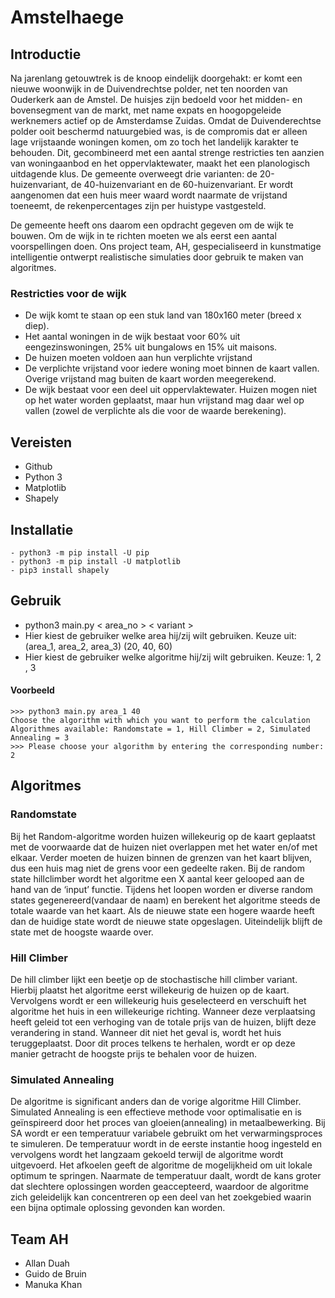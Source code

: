 # Amstelhaege

## Introductie 
Na jarenlang getouwtrek is de knoop eindelijk doorgehakt: er komt een nieuwe woonwijk in de Duivendrechtse polder, net ten noorden van Ouderkerk aan de Amstel. De huisjes zijn bedoeld voor het midden- en bovensegment van de markt, met name expats en hoogopgeleide werknemers actief op de Amsterdamse Zuidas. Omdat de Duivenderechtse polder ooit beschermd natuurgebied was, is de compromis dat er alleen lage vrijstaande woningen komen, om zo toch het landelijk karakter te behouden. Dit, gecombineerd met een aantal strenge restricties ten aanzien van woningaanbod en het oppervlaktewater, maakt het een planologisch uitdagende klus. De gemeente overweegt drie varianten: de 20-huizenvariant, de 40-huizenvariant en de 60-huizenvariant. Er wordt aangenomen dat een huis meer waard wordt naarmate de vrijstand toeneemt, de rekenpercentages zijn per huistype vastgesteld.

De gemeente heeft ons daarom een opdracht gegeven om de wijk te bouwen. Om de wijk in te richten moeten we als eerst een aantal voorspellingen doen. Ons project team, AH, gespecialiseerd in kunstmatige intelligentie ontwerpt realistische simulaties door gebruik te maken van algoritmes. 

### Restricties voor de wijk
- De wijk komt te staan op een stuk land van 180x160 meter (breed x diep).
- Het aantal woningen in de wijk bestaat voor 60% uit eengezinswoningen, 25% uit bungalows en 15% uit maisons.
- De huizen moeten voldoen aan hun verplichte vrijstand
- De verplichte vrijstand voor iedere woning moet binnen de kaart vallen. Overige vrijstand mag buiten de kaart worden meegerekend.
- De wijk bestaat voor een deel uit oppervlaktewater. Huizen mogen niet op het water worden geplaatst, maar hun vrijstand mag daar   wel op vallen (zowel de verplichte als die voor de waarde berekening).

## Vereisten
- Github 
- Python 3
- Matplotlib
- Shapely

## Installatie
```
- python3 -m pip install -U pip
- python3 -m pip install -U matplotlib
- pip3 install shapely
```

## Gebruik 
- python3 main.py < area_no > < variant >
- Hier kiest de gebruiker welke area hij/zij wilt gebruiken. Keuze uit: (area_1, area_2, area_3) (20, 40, 60)
- Hier kiest de gebruiker welke algoritme hij/zij wilt gebruiken. Keuze: 1, 2 , 3
#### Voorbeeld
```
>>> python3 main.py area_1 40
Choose the algorithm with which you want to perform the calculation
Algorithmes available: Randomstate = 1, Hill Climber = 2, Simulated Annealing = 3
>>> Please choose your algorithm by entering the corresponding number: 2 
```

## Algoritmes

### Randomstate
Bij het Random-algoritme worden huizen willekeurig op de kaart geplaatst met de voorwaarde dat de huizen niet overlappen met het water en/of met elkaar. Verder moeten de huizen binnen de grenzen van het kaart blijven, dus een huis mag niet de grens voor een gedeelte raken. 
Bij de random state hillclimber wordt het algoritme een X aantal keer gelooped aan de hand van de ‘input’ functie. Tijdens het loopen worden er diverse random states gegenereerd(vandaar de naam) en berekent het algoritme steeds de totale waarde van het kaart. Als de nieuwe state een hogere waarde heeft dan de huidige state wordt de nieuwe state opgeslagen. Uiteindelijk blijft de state met de hoogste waarde over.

### Hill Climber
De hill climber lijkt een beetje op de stochastische hill climber variant. Hierbij plaatst het algoritme eerst willekeurig de huizen op de kaart. Vervolgens wordt er een willekeurig huis geselecteerd en verschuift het algoritme het huis in een willekeurige richting. Wanneer deze verplaatsing heeft geleid tot een verhoging van de totale prijs van de huizen, blijft deze verandering in stand. Wanneer dit niet het geval is, wordt het huis teruggeplaatst. Door dit proces telkens te herhalen, wordt er op deze manier getracht de hoogste prijs te behalen voor de huizen.


### Simulated Annealing
De algoritme is significant anders dan de vorige algoritme Hill Climber. Simulated Annealing is een effectieve methode voor optimalisatie en is geïnspireerd door het proces van gloeien(annealing) in metaalbewerking. Bij SA wordt er een temperatuur variabele gebruikt om het verwarmingsproces te simuleren. De temperatuur wordt in de eerste instantie hoog ingesteld en vervolgens wordt het langzaam gekoeld terwijl de algoritme wordt uitgevoerd.
Het afkoelen geeft de algoritme de mogelijkheid om uit lokale optimum te springen. Naarmate de temperatuur daalt, wordt de kans groter dat slechtere oplossingen worden geaccepteerd, waardoor de algoritme zich geleidelijk kan concentreren op een deel van het zoekgebied waarin een bijna optimale oplossing gevonden kan worden.


## Team AH
- Allan Duah
- Guido de Bruin
- Manuka Khan




